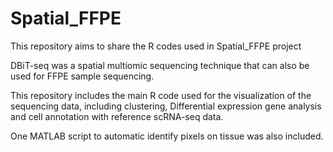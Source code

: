 # Spatial_FFPE
This repository aims to share the R codes used in Spatial_FFPE project

DBiT-seq was a spatial multiomic sequencing technique that can also be used for FFPE sample sequencing. 

This repository includes the main R code used for the visualization of the sequencing data, including clustering, Differential expression gene analysis and cell annotation with reference scRNA-seq data. 

One MATLAB script to automatic identify pixels on tissue was also included.

